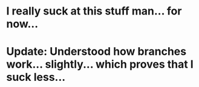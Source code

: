 # I really suck at this stuff man... for now...
# Update: Understood how branches work... slightly... which proves that I suck less...
